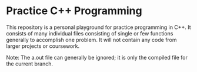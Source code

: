 # Practice C++ Programming
  This repository is a personal playground for practice programming in C++. It consists of many individual files consisting of single
  or few functions generally to accomplish one problem. It will not contain any code from larger projects or coursework.
  
  Note: The a.out file can generally be ignored; it is only the compiled file for the current branch.
